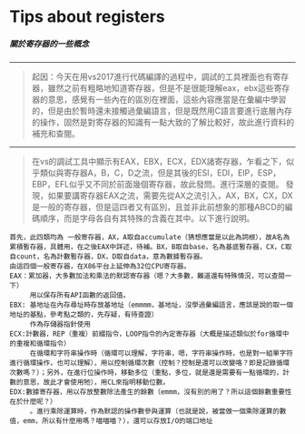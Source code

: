 # **Tips about registers**
##### *關於寄存器的一些概念*
---
> 起因：今天在用vs2017進行代碼編譯的過程中，調試的工具裡面也有寄存器，雖然之前有粗略地知道寄存器，但是不是很能理解eax，ebx這些寄存器的意思，感覺有一些內在的區別在裡面，這些內容應當是在彙編中學習的，但是由於暫時還未接觸過彙編語言，但是既然用C語言要進行底層內存的操作，固然是對寄存器的知識有一點大致的了解比較好，故此進行資料的補充和查閱。  
---
> 在vs的調試工具中顯示有EAX，EBX，ECX，EDX諸寄存器，乍看之下，似乎類似與寄存器A，B，C，D之流，但是其後的ESI，EDI，EIP，ESP，EBP，EFL似乎又不同於前面幾個寄存器，故此發問。進行深層的查閱。
發現，如果要講寄存器EAX之流，需要先從AX之流引入，AX，BX，CX，DX是一般的寄存器，但是這四者又有區別，且並非此前想象的那種ABCD的編碼順序，而是字母各自有其特殊的含義在其中。以下進行說明。

```
首先，此四類均為 一般寄存器，AX，A取自accumulate（猜想應當是以此為詞根），故A名為累積暫存器，具體用，在之後EAX中詳述，待補。BX，B取自base，名為基底暫存器，CX，C取自count，名為計數暫存器，DX，D取自data，意為數據暫存器。
由這四個一般寄存器，在X86平台上延伸為32位CPU寄存器。
EAX：累加器，大多數加法和乘法的默認寄存器（嗯？大多數，難道還有特殊情況，可以查閱一下）
     用以保存所有API函數的返回值。
EBX: 基地址在內存尋址時存放基地址（emmmm，基地址，沒學過彙編語言，應該是說的取一個地址的基點，參考點之類的，先存疑，有待查證）
     作為存儲器指針使用
ECX:計數器，REP（重複）前綴指令，LOOP指令的內定寄存器（大概是描述類似於for循環中的重複和循環指令）
     在循環和字符串操作時（循環可以理解，字符串，嗯，字符串操作時，也是對一組單字符進行循環操作，也可以理解），用以控制循環次數（控制？控制是還可以改變咯？即是記錄循環次數嗎？）；另外，在進行位操作時，移動多位（重點，多位，就是還是需要有一點循環的，計數的意思，故此才會使用牠），用CL來指明移動位數。
EDX:數據寄存器，用以存放整數除法產生的餘數（emmm，沒有別的用了？所以這個餘數重要性在於什麼呢？）
     。進行乘除運算時，作為默認的操作數參與運算（也就是說，被當做一個乘除運算的數值，emm，所以有什麼用嗎？喵喵喵？），還可以存放I/O的端口地址
```
